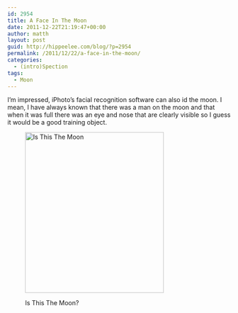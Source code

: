 ```yaml
---
id: 2954
title: A Face In The Moon
date: 2011-12-22T21:19:47+00:00
author: matth
layout: post
guid: http://hippeelee.com/blog/?p=2954
permalink: /2011/12/22/a-face-in-the-moon/
categories:
  - (intro)Spection
tags:
  - Moon
---
```

I&#8217;m impressed, iPhoto&#8217;s facial recognition software can also id the moon. I mean, I have always known that there was a man on the moon and that when it was full there was an eye and nose that are clearly visible so I guess it would be a good training object.<figure id="attachment_2955" style="width: 313px" class="wp-caption aligncenter">

[<img class="size-full wp-image-2955" title="Is This The Moon" src="http://localhost/wp-content/uploads/2011/12/Screen-Shot-2011-12-22-at-9.17.39-PM.png" alt="Is This The Moon" width="313" height="363" srcset="http://localhost/wp-content/uploads/2011/12/Screen-Shot-2011-12-22-at-9.17.39-PM.png 313w, http://localhost/wp-content/uploads/2011/12/Screen-Shot-2011-12-22-at-9.17.39-PM-259x300.png 259w" sizes="(max-width: 313px) 100vw, 313px" />](http://localhost/wp-content/uploads/2011/12/Screen-Shot-2011-12-22-at-9.17.39-PM.png)<figcaption class="wp-caption-text">Is This The Moon?</figcaption></figure>